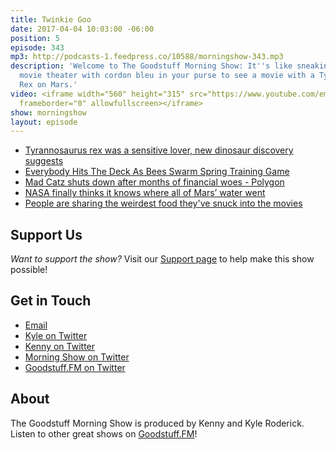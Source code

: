 ```yaml
---
title: Twinkie Goo
date: 2017-04-04 10:03:00 -06:00
position: 5
episode: 343
mp3: http://podcasts-1.feedpress.co/10588/morningshow-343.mp3
description: 'Welcome to The Goodstuff Morning Show: It''s like sneaking into the
  movie theater with cordon bleu in your purse to see a movie with a Tyrannosaurus
  Rex on Mars.'
video: <iframe width="560" height="315" src="https://www.youtube.com/embed/q1HsWgyxBow"
  frameborder="0" allowfullscreen></iframe>
show: morningshow
layout: episode
---
```


* [Tyrannosaurus rex was a sensitive lover, new dinosaur discovery suggests](https://www.theguardian.com/science/2017/mar/30/tyrannosaurus-rex-was-a-sensitive-lover-new-dinosaur-discovery-suggests)
* [Everybody Hits The Deck As Bees Swarm Spring Training Game](http://deadspin.com/everybody-hits-the-deck-as-bees-swarm-spring-training-g-1793874848)
* [Mad Catz shuts down after months of financial woes - Polygon](http://www.polygon.com/2017/3/31/15137812/mad-catz-shut-down-bankruptcy)
* [NASA finally thinks it knows where all of Mars’ water went](https://www.yahoo.com/tech/nasa-finally-thinks-knows-where-mars-water-went-175759986.html)
* [People are sharing the weirdest food they've snuck into the movies](http://www.breakingnews.ie/discover/people-are-sharing-the-weirdest-food-theyve-snuck-into-the-movies-784117.html)

## Support Us
*Want to support the show?* Visit our [Support page](/support) to help make this show possible!

## Get in Touch
* [Email](mailto:kyle@goodstuff.fm)
* [Kyle on Twitter](http://twitter.com/dogburps)
* [Kenny on Twitter](http://twitter.com/pizzarobotics)
* [Morning Show on Twitter](http://twitter.com/morningshowam)
* [Goodstuff.FM on Twitter](http://twitter.com/goodstufffm)

## About
The Goodstuff Morning Show is produced by Kenny and Kyle Roderick. Listen to other great shows on [Goodstuff.FM](http://goodstuff.fm/shows)!